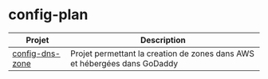 # config-plan


| Projet | Description |
|--------|-------------|
| [config-dns-zone](https://github.com/uontario/config-dns-zone) | Projet permettant la creation de zones dans AWS et hébergées dans GoDaddy|
